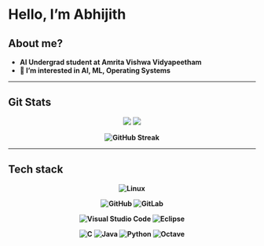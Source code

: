 <h1><b>Hello, I’m Abhijith </h1>

<h2>About me?</h2>

- AI Undergrad student at Amrita Vishwa Vidyapeetham
- 🌱 I’m interested in AI, ML, Operating Systems

---
<h2>Git Stats</h2>

<p align=center>
<img src="https://github-readme-stats.vercel.app/api?username=ft-abhx&show_icons=true&theme=github_dark">
<img src="https://github-readme-stats.vercel.app/api/top-langs/?username=ft-abhx&layout=compact&theme=algolia&langs_count=6">
</p>
<div align=center>
<img alt="GitHub Streak" src="https://github-readme-streak-stats.herokuapp.com?user=ft-abhx&theme=algolia&date_format=M%20j%5B%2C%20Y%5D">
</div>

---
<h2>Tech stack </h2>
<p align=center>
 <img alt="Linux" src="https://img.shields.io/badge/Linux-FCC624?style=for-the-badge&logo=linux&logoColor=black">
</p>
<p align=center>
<img alt="GitHub" src="https://img.shields.io/badge/github-%23121011.svg?style=for-the-badge&logo=github&logoColor=white">
<img alt="GitLab" src="https://img.shields.io/badge/gitlab-%23181717.svg?style=for-the-badge&logo=gitlab&logoColor=white">
</p>
<p align=center>
<img alt="Visual Studio Code" src="https://img.shields.io/badge/Visual%20Studio%20Code-0078d7.svg?style=for-the-badge&logo=visual-studio-code&logoColor=white">
<img alt="Eclipse" src="https://img.shields.io/badge/Eclipse-FE7A16.svg?style=for-the-badge&logo=Eclipse&logoColor=white">
</p>
<p align=center>
<img alt="C" src="https://img.shields.io/badge/c-%2300599C.svg?style=for-the-badge&logo=c&logoColor=white">
<img alt="Java" src="https://img.shields.io/badge/java-%23ED8B00.svg?style=for-the-badge&logo=java&logoColor=white">
<img alt="Python" src="https://img.shields.io/badge/python-3670A0?style=for-the-badge&logo=python&logoColor=ffdd54">
<img alt="Octave" src="https://img.shields.io/badge/OCTAVE-darkblue?style=for-the-badge&logo=octave&logoColor=fcd683">

<!---
ft-abhx/ft-abhx is a ✨ special ✨ repository because its `README.md` (this file) appears on your GitHub profile.
You can click the Preview link to take a look at your changes.
--->
